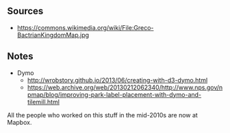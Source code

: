 ## Sources

- https://commons.wikimedia.org/wiki/File:Greco-BactrianKingdomMap.jpg

## Notes

- Dymo
  - http://wrobstory.github.io/2013/06/creating-with-d3-dymo.html
  - https://web.archive.org/web/20130212062340/http://www.nps.gov/npmap/blog/improving-park-label-placement-with-dymo-and-tilemill.html

All the people who worked on this stuff in the mid-2010s are now at Mapbox.
